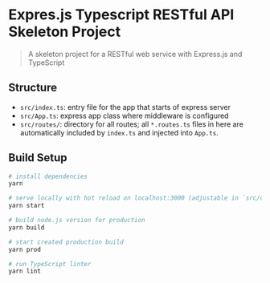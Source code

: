 # Expres.js Typescript RESTful API Skeleton Project

> A skeleton project for a RESTful web service with Express.js and TypeScript

## Structure

- `src/index.ts`: entry file for the app that starts of express server
- `src/App.ts`: express app class where middleware is configured
- `src/routes/`: directory for all routes; all `*.routes.ts` files in here are automatically included by `index.ts` and injected into `App.ts`.

## Build Setup

``` bash
# install dependencies
yarn

# serve locally with hot reload on localhost:3000 (adjustable in `src/config/config.ts` or with ENV variable `PORT`)
yarn start

# build node.js version for production
yarn build

# start created production build
yarn prod

# run TypeScript linter
yarn lint
